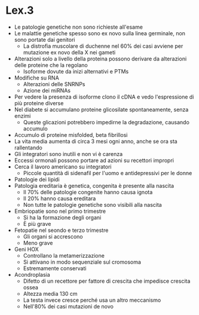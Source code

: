 # Lex.3

* Le patologie genetiche non sono richieste all'esame
* Le malattie genetiche spesso sono ex novo sulla linea germinale, non sono portate dai genitori
	+  La distrofia muscolare di duchenne nel 60% dei casi avviene per mutazione ex novo della X nei gameti
* Alterazioni solo a livello della proteina possono derivare da alterazioni delle proteine che la       regolano
	+ Isoforme dovute da inizi  alternativi e PTMs
* Modifiche su RNA
	+ Alterazioni delle SNRNPs
	+ Azione dei miRNAs
* Per vedere la presenza di isoforme clono il cDNA e vedo l'espressione di più proteine diverse
* Nel diabete si accumulano proteine glicosilate spontaneamente, senza enzimi
	+ Queste glicazioni potrebbero impedirne la degradazione, causando accumulo
* Accumulo di proteine  misfolded, beta fibrillosi
* La vita media aumenta di  circa 3 mesi ogni anno, anche se ora sta rallentando
* Gli integratori sono inutili e non vi è carenza
* Eccessi ormonali possono portare ad azioni su recettori impropri
* Cerca il lavoro americano su integratori
	+ Piccole quantità di sidenafil per l'uomo e antidepressivi per le donne
* Patologie dei lipidi
* Patologia ereditaria è genetica, congenita è presente alla nascita
	+ Il 70% delle patologie congenite hanno causa ignota
	+ Il 20% hanno causa ereditara
	+ Non tutte le patologie genetiche sono visibili alla nascita
*  Embriopatie sono nel primo trimestre
	+ Si ha la formazione degli organi
	+ È più grave
* Fetopatie nel seondo e terzo trimestre
	+ Gli organi si accrescono
	+ Meno grave
*  Geni HOX
	+ Controllano la metamerizzazione
	+ Si attivano in modo sequenziale sul cromosoma
	+ Estremamente conservati
* Acondroplasia
	+ Difetto di un recettore per fattore di crescita che impedisce crescita ossea
	+ Altezza media 130 cm
	+ La testa invece cresce perché usa un altro meccanismo
	+ Nell'80% dei casi mutazioni de novo
